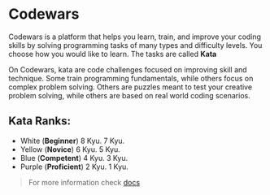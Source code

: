 # Codewars

Codewars is a platform that helps you learn, train, and improve your coding skills by solving programming tasks of many types and difficulty levels.
You choose how you would like to learn. The tasks are called **Kata**

On Codewars, kata are code challenges focused on improving skill and technique. Some train programming fundamentals, while others focus on complex problem solving. Others are puzzles meant to test your creative problem solving, while others are based on real world coding scenarios.

## Kata Ranks:

* White (**Beginner**) 8 Kyu. 7 Kyu.
* Yellow (**Novice**) 6 Kyu. 5 Kyu.
* Blue (**Competent**) 4 Kyu. 3 Kyu.
* Purple (**Proficient**) 2 Kyu. 1 Kyu.

> For more information check [docs](https://docs.codewars.com/)

